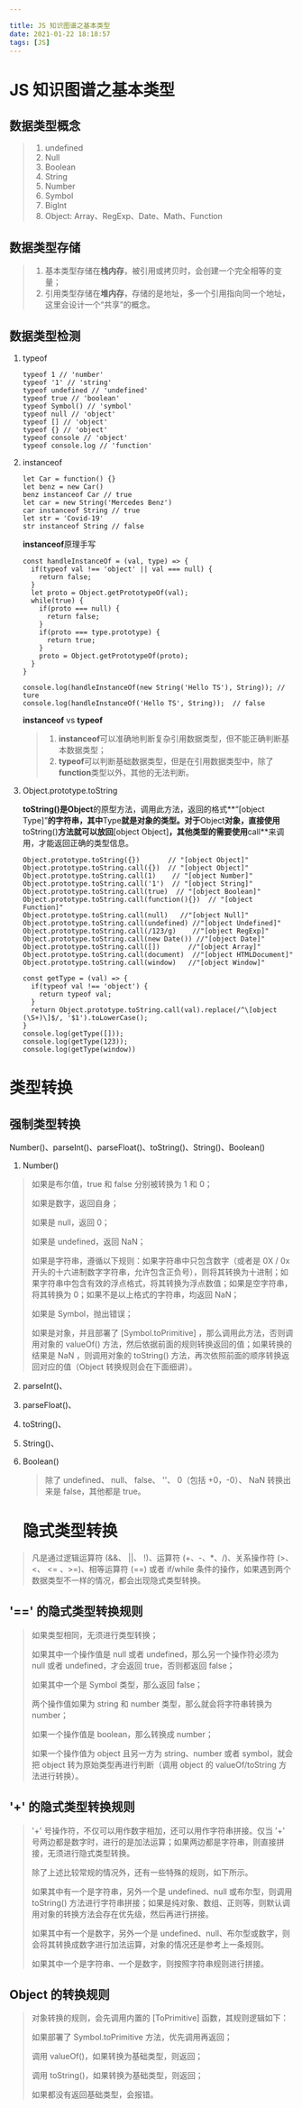 ```yaml
---

title: JS 知识图谱之基本类型
date: 2021-01-22 18:18:57
tags: [JS]
---
```

# JS 知识图谱之基本类型

## 数据类型概念

>1. undefined
>2. Null
>3. Boolean
>4. String
>5. Number
>6. Symbol
>7. BigInt
>8. Object: Array、RegExp、Date、Math、Function

## 数据类型存储

>1. 基本类型存储在**栈内存**，被引用或拷贝时，会创建一个完全相等的变量；
>2. 引用类型存储在**堆内存**，存储的是地址，多一个引用指向同一个地址，这里会设计一个“共享”的概念。

## 数据类型检测

1. typeof

   ```tsx
   typeof 1 // 'number'
   typeof '1' // 'string'
   typeof undefined // 'undefined'
   typeof true // 'boolean'
   typeof Symbol() // 'symbol'
   typeof null // 'object'
   typeof [] // 'object'
   typeof {} // 'object'
   typeof console // 'object'
   typeof console.log // 'function'
   ```

2. instanceof

   ```tsx
   let Car = function() {}
   let benz = new Car()
   benz instanceof Car // true
   let car = new String('Mercedes Benz')
   car instanceof String // true
   let str = 'Covid-19'
   str instanceof String // false
   ```

   **instanceof**原理手写

   ```tsx
   const handleInstanceOf = (val, type) => {
     if(typeof val !== 'object' || val === null) {
       return false;
     }
     let proto = Object.getPrototypeOf(val);
     while(true) {
       if(proto === null) {
         return false;
       }
       if(proto === type.prototype) {
         return true;
       }
       proto = Object.getPrototypeOf(proto);
     }
   }
   
   console.log(handleInstanceOf(new String('Hello TS'), String)); // ture
   console.log(handleInstanceOf('Hello TS', String));  // false
   ```

   **instanceof** vs **typeof**

   >1. **instanceof**可以准确地判断复杂引用数据类型，但不能正确判断基本数据类型；
   >2. **typeof**可以判断基础数据类型，但是在引用数据类型中，除了**function**类型以外，其他的无法判断。

3. Object.prototype.toString

   **toString()**是**Object**的原型方法，调用此方法，返回的格式**“[object Type]”**的字符串，其中**Type**就是对象的类型。对于**Object**对象，直接使用**toString()**方法就可以放回**[object Object]**，其他类型的需要使用**call**来调用，才能返回正确的类型信息。

   ```tsx
   Object.prototype.toString({})       // "[object Object]"
   Object.prototype.toString.call({})  // "[object Object]"
   Object.prototype.toString.call(1)    // "[object Number]"
   Object.prototype.toString.call('1')  // "[object String]"
   Object.prototype.toString.call(true)  // "[object Boolean]"
   Object.prototype.toString.call(function(){})  // "[object Function]"
   Object.prototype.toString.call(null)   //"[object Null]"
   Object.prototype.toString.call(undefined) //"[object Undefined]"
   Object.prototype.toString.call(/123/g)    //"[object RegExp]"
   Object.prototype.toString.call(new Date()) //"[object Date]"
   Object.prototype.toString.call([])       //"[object Array]"
   Object.prototype.toString.call(document)  //"[object HTMLDocument]"
   Object.prototype.toString.call(window)   //"[object Window]"
   ```

   

   ```tsx
   const getType = (val) => {
     if(typeof val !== 'object') {
       return typeof val;
     }
     return Object.prototype.toString.call(val).replace(/^\[object (\S+)\]$/, '$1').toLowerCase();
   }
   console.log(getType([]));
   console.log(getType(123));
   console.log(getType(window))
   ```

   

# 类型转换

## 强制类型转换

 Number()、parseInt()、parseFloat()、toString()、String()、Boolean()

1.  Number()

   > 如果是布尔值，true 和 false 分别被转换为 1 和 0；
   >
   > 如果是数字，返回自身；
   >
   > 如果是 null，返回 0；
   >
   > 如果是 undefined，返回 NaN；
   >
   > 如果是字符串，遵循以下规则：如果字符串中只包含数字（或者是 0X / 0x 开头的十六进制数字字符串，允许包含正负号），则将其转换为十进制；如果字符串中包含有效的浮点格式，将其转换为浮点数值；如果是空字符串，将其转换为 0；如果不是以上格式的字符串，均返回 NaN；
   >
   > 如果是 Symbol，抛出错误；
   >
   > 如果是对象，并且部署了 [Symbol.toPrimitive] ，那么调用此方法，否则调用对象的 valueOf() 方法，然后依据前面的规则转换返回的值；如果转换的结果是 NaN ，则调用对象的 toString() 方法，再次依照前面的顺序转换返回对应的值（Object 转换规则会在下面细讲）。

2. parseInt()、

3. parseFloat()、

4. toString()、

5. String()、

6. Boolean()

   > 除了 undefined、 null、 false、 ''、 0（包括 +0，-0）、 NaN 转换出来是 false，其他都是 true。

   

   # 隐式类型转换

> 凡是通过逻辑运算符 (&&、 ||、 !)、运算符 (+、-、*、/)、关系操作符 (>、 <、 <= 、>=)、相等运算符 (==) 或者 if/while 条件的操作，如果遇到两个数据类型不一样的情况，都会出现隐式类型转换。

## '==' 的隐式类型转换规则

> 如果类型相同，无须进行类型转换；
>
> 如果其中一个操作值是 null 或者 undefined，那么另一个操作符必须为 null 或者 undefined，才会返回 true，否则都返回 false；
>
> 如果其中一个是 Symbol 类型，那么返回 false；
>
> 两个操作值如果为 string 和 number 类型，那么就会将字符串转换为 number；
>
> 如果一个操作值是 boolean，那么转换成 number；
>
> 如果一个操作值为 object 且另一方为 string、number 或者 symbol，就会把 object 转为原始类型再进行判断（调用 object 的 valueOf/toString 方法进行转换）。

## '+' 的隐式类型转换规则

> '+' 号操作符，不仅可以用作数字相加，还可以用作字符串拼接。仅当 '+' 号两边都是数字时，进行的是加法运算；如果两边都是字符串，则直接拼接，无须进行隐式类型转换。
>
> 除了上述比较常规的情况外，还有一些特殊的规则，如下所示。
>
> 如果其中有一个是字符串，另外一个是 undefined、null 或布尔型，则调用 toString() 方法进行字符串拼接；如果是纯对象、数组、正则等，则默认调用对象的转换方法会存在优先级，然后再进行拼接。
>
> 如果其中有一个是数字，另外一个是 undefined、null、布尔型或数字，则会将其转换成数字进行加法运算，对象的情况还是参考上一条规则。
>
> 如果其中一个是字符串、一个是数字，则按照字符串规则进行拼接。

## Object 的转换规则

> 对象转换的规则，会先调用内置的 [ToPrimitive] 函数，其规则逻辑如下：
>
> 如果部署了 Symbol.toPrimitive 方法，优先调用再返回；
>
> 调用 valueOf()，如果转换为基础类型，则返回；
>
> 调用 toString()，如果转换为基础类型，则返回；
>
> 如果都没有返回基础类型，会报错。
